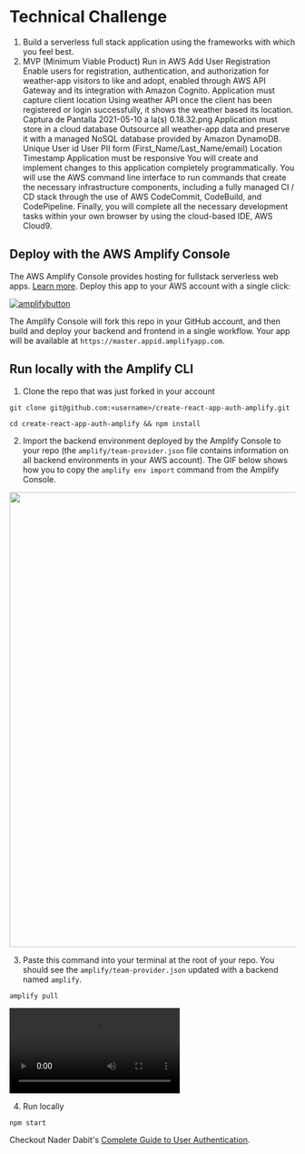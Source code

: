 # Technical Challenge

1. Build a serverless full stack application using the frameworks with which you feel best.
2. MVP (Minimum Viable Product)
   Run in AWS
   Add User Registration Enable users for registration, authentication, and authorization for weather-app visitors to like and adopt, enabled through AWS API Gateway and its integration with Amazon Cognito.
   Application must capture client location
   Using weather API once the client has been registered or login successfully, it shows the weather based its location.
   Captura de Pantalla 2021-05-10 a la(s) 0.18.32.png
   Application must store in a cloud database Outsource all weather-app data and preserve it with a managed NoSQL database provided by Amazon DynamoDB.
   Unique User id
   User PII form (First_Name/Last_Name/email)
   Location
   Timestamp
   Application must be responsive
   You will create and implement changes to this application completely programmatically. You will use the AWS command line interface to run commands that create the necessary infrastructure components, including a fully managed CI / CD stack through the use of AWS CodeCommit, CodeBuild, and CodePipeline. Finally, you will complete all the necessary development tasks within your own browser by using the cloud-based IDE, AWS Cloud9.

## Deploy with the AWS Amplify Console

The AWS Amplify Console provides hosting for fullstack serverless web apps. [Learn more](https://console.amplify.aws). Deploy this app to your AWS account with a single click:

[![amplifybutton](https://oneclick.amplifyapp.com/button.svg)](https://console.aws.amazon.com/amplify/home#/deploy?repo=https://github.com/aws-samples/create-react-app-auth-amplify)

The Amplify Console will fork this repo in your GitHub account, and then build and deploy your backend and frontend in a single workflow. Your app will be available at `https://master.appid.amplifyapp.com`.

## Run locally with the Amplify CLI

1. Clone the repo that was just forked in your account

```
git clone git@github.com:<username>/create-react-app-auth-amplify.git

cd create-react-app-auth-amplify && npm install
```

2. Import the backend environment deployed by the Amplify Console to your repo (the `amplify/team-provider.json` file contains information on all backend environments in your AWS account). The GIF below shows how you to copy the `amplify env import` command from the Amplify Console.

<img src="https://github.com/aws-samples/create-react-app-auth-amplify/blob/master/src/images/import-backend.gif" width="800"/>

3. Paste this command into your terminal at the root of your repo. You should see the `amplify/team-provider.json` updated with a backend named `amplify`.

```
amplify pull
```

![img](src/images/amplify-pull.mov)

4. Run locally

```
npm start
```

Checkout Nader Dabit's [Complete Guide to User Authentication](https://dev.to/dabit3/the-complete-guide-to-user-authentication-with-the-amplify-framework-2inh).
